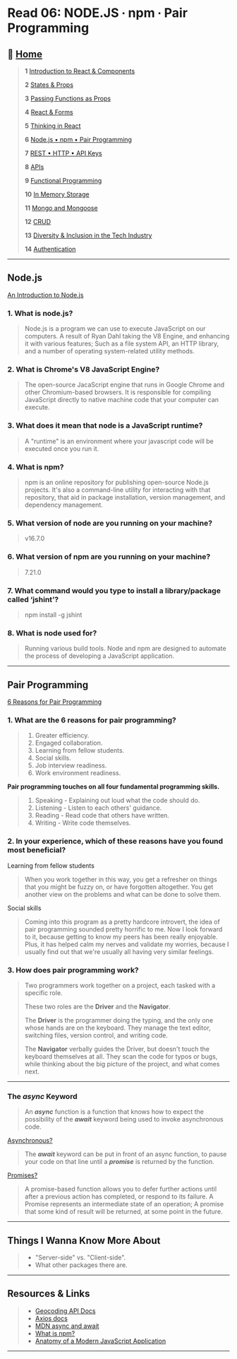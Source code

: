# Read 06: NODE.JS ∙ npm ∙ Pair Programming

## 🏡 [**Home**](https://mistidinzy.github.io/ReadingNotes/)

> **1** [Introduction to React & Components](/read01.md)
>
> **2** [States & Props](/read02.md)
>
> **3** [Passing Functions as Props](/read03.md)
>
> **4** [React & Forms](/read04.md)
>
> **5** [Thinking in React](/read05.md)
>
> **6** [Node.js • npm • Pair Programming](/read06.md)
>
> **7** [REST • HTTP • API Keys](/read07.md)
>
> **8** [APIs](/read08.md)
>
> **9** [Functional Programming](/read09.md)
>
> **10** [In Memory Storage](/read10.md)
>
> **11** [Mongo and Mongoose](/read11.md)
>
> **12** [CRUD](/read12.md)
>
> **13** [Diversity & Inclusion in the Tech Industry](/read13.md)
>
> **14** [Authentication](/read14.md)

_____

## Node.js

[An Introduction to Node.js](https://www.sitepoint.com/an-introduction-to-node-js/)

### **1. What is node.js?**

> Node.js is a program we can use to execute JavaScript on our computers. A result of Ryan Dahl taking the V8 Engine, and enhancing it with various features; Such as a file system API, an HTTP library, and a number of operating system-related utility methods.

### **2. What is Chrome's V8 JavaScript Engine?**

> The open-source JacaScript engine that runs in Google Chrome and other Chromium-based browsers. It is responsible for compiling JavaScript directly to native machine code that your computer can execute.

### **3. What does it mean that node is a JavaScript runtime?**

> A "runtime" is an environment where your javascript code will be executed once you run it.

### **4. What is npm?**

> npm is an online repository for publishing open-source Node.js projects. It's also a command-line utility for interacting with that repository, that aid in package installation, version management, and dependency management.

### **5. What version of node are you running on your machine?**

> v16.7.0

### **6. What version of npm are you running on your machine?**

> 7.21.0

### **7. What command would you type to install a library/package called ‘jshint’?**

> npm install -g jshint

### **8. What is node used for?**

> Running various build tools. Node and npm are designed to automate the process of developing a JavaScript application.

_____

## Pair Programming

[6 Reasons for Pair Programming](https://www.codefellows.org/blog/6-reasons-for-pair-programming/)

### **1. What are the 6 reasons for pair programming?**

> 1. Greater efficiency.
> 2. Engaged collaboration.
> 3. Learning from fellow students.
> 4. Social skills.
> 5. Job interview readiness.
> 6. Work environment readiness.

**Pair programming touches on all four fundamental programming skills.**

> 1. Speaking - Explaining out loud what the code should do.
> 2. Listening - Listen to each others' guidance.
> 3. Reading - Read code that others have written.
> 4. Writing - Write code themselves.

### **2. In your experience, which of these reasons have you found most beneficial?**

Learning from fellow students

> When you work together in this way, you get a refresher on things that you might be fuzzy on, or have forgotten altogether. You get another view on the problems and what can be done to solve them.

Social skills

> Coming into this program as a pretty hardcore introvert, the idea of pair programming sounded pretty horrific to me. Now I look forward to it, because getting to know my peers has been really enjoyable. Plus, it has helped calm my nerves and validate my worries, because I usually find out that we're usually all having very similar feelings.

### **3. How does pair programming work?**

> Two programmers work together on a project, each tasked with a specific role.
>
> These two roles are the **Driver** and the **Navigator**.
>
> The **Driver** is the programmer doing the typing, and the only one whose hands are on the keyboard. They manage the text editor, switching files, version control, and writing code.
>
> The **Navigator** verbally guides the Driver, but doesn't touch the keyboard themselves at all. They scan the code for typos or bugs, while thinking about the big picture of the project, and what comes next.

_____

### The ***async*** Keyword

> An ***async*** function is a function that knows how to expect the possibility of the ***await*** keyword being used to invoke asynchronous code.

[Asynchronous?](https://developer.mozilla.org/en-US/docs/Learn/JavaScript/Asynchronous/Concepts#asynchronous)

> The ***await*** keyword can be put in front of an async function, to pause your code on that line until a ***promise*** is returned by the function.

[Promises?](https://developer.mozilla.org/en-US/docs/Learn/JavaScript/Asynchronous/Promises)

> A promise-based function allows you to defer further actions until after a previous action has completed, or respond to its failure. A Promise represents an intermediate state of an operation; A promise that some kind of result will be returned, at some point in the future.

_____

## Things I Wanna Know More About

> * "Server-side" vs. "Client-side".
> * What other packages there are.

_____

## Resources & Links

> * [Geocoding API Docs](https://locationiq.com/)
> * [Axios docs](https://www.npmjs.com/package/axios)
> * [MDN async and await](https://developer.mozilla.org/en-US/docs/Learn/JavaScript/Asynchronous/Async_await)
> * [What is npm?](https://nodejs.org/en/knowledge/getting-started/npm/what-is-npm/)
> * [Anatomy of a Modern JavaScript Application](https://www.sitepoint.com/anatomy-of-a-modern-javascript-application/)

_____
